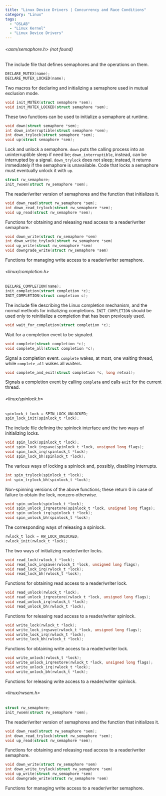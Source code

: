 ```yaml
---
title: "Linux Device Drivers | Concurrency and Race Conditions"
category: "Linux"
tags:
  - "OSLAB"
  - "Linux Kernel"
  - "Linux Device Drivers"
---
```


###### <asm/semaphore.h> (not found)

The include file that defines semaphores and the operations on them.

```c
DECLARE_MUTEX(name);
DECLARE_MUTEX_LOCKED(name);
```

Two macros for declaring and initializing a semaphore used in mutual exclusion mode.

```c
void init_MUTEX(struct semaphore *sem);
void init_MUTEX_LOCKED(struct semaphore *sem);
```

These two functions can be used to initialize a semaphore at runtime.

```c
void down(struct semaphore *sem);
int down_interruptible(struct semaphore *sem);
int down_trylock(struct semaphore *sem);
void up(struct semaphore *sem);
```

Lock and unlock a semaphore. `down` puts the calling process into an uninterruptible sleep if need be; `down_interruptible`, instead, can be interrupted by a signal. `down_trylock` does not sleep; instead, it returns immediately if the semaphore is unavailable. Code that locks a semaphore must eventually unlock it with `up`.

```c
struct rw_semaphore;
init_rwsem(struct rw_semaphore *sem);
```

The reader/writer version of semaphores and the function that initializes it.

```c
void down_read(struct rw_semaphore *sem);
int down_read_trylock(struct rw_semaphore *sem);
void up_read(struct rw_semaphore *sem);
```

Functions for obtaining and releasing read access to a reader/writer semaphore.

```c
void down_write(struct rw_semaphore *sem)
int down_write_trylock(struct rw_semaphore *sem)
void up_write(struct rw_semaphore *sem)
void downgrade_write(struct rw_semaphore *sem)
```

Functions for managing write access to a reader/writer semaphore.

###### <linux/completion.h>

```c
DECLARE_COMPLETION(name);
init_completion(struct completion *c);
INIT_COMPLETION(struct completion c);
```

The include file describing the Linux completion mechanism, and the normal methods for initializing completions. `INIT_COMPLETION` should be used only to reinitialize a completion that has been previously used.

```c
void wait_for_completion(struct completion *c);
```

Wait for a completion event to be signaled.

```c
void complete(struct completion *c);
void complete_all(struct completion *c);
```

Signal a completion event. `complete` wakes, at most, one waiting thread, while `complete_all` wakes all waiters.

```c
void complete_and_exit(struct completion *c, long retval);
```

Signals a completion event by calling `complete` and calls `exit` for the current thread.

###### <linux/spinlock.h>

```c
spinlock_t lock = SPIN_LOCK_UNLOCKED;
spin_lock_init(spinlock_t *lock);
```

The include file defining the spinlock interface and the two ways of initializing locks.

```c
void spin_lock(spinlock_t *lock);
void spin_lock_irqsave(spinlock_t *lock, unsigned long flags);
void spin_lock_irq(spinlock_t *lock);
void spin_lock_bh(spinlock_t *lock);
```

The various ways of locking a spinlock and, possibly, disabling interrupts.

```c
int spin_trylock(spinlock_t *lock);
int spin_trylock_bh(spinlock_t *lock);
```

Non-spinning versions of the above functions; these return 0 in case of failure to obtain the lock, nonzero otherwise.

```c
void spin_unlock(spinlock_t *lock);
void spin_unlock_irqrestore(spinlock_t *lock, unsigned long flags);
void spin_unlock_irq(spinlock_t *lock);
void spin_unlock_bh(spinlock_t *lock);
```

The corresponding ways of releasing a spinlock.

```c
rwlock_t lock = RW_LOCK_UNLOCKED;
rwlock_init(rwlock_t *lock);
```

The two ways of initializing reader/writer locks.

```c
void read_lock(rwlock_t *lock);
void read_lock_irqsave(rwlock_t *lock, unsigned long flags);
void read_lock_irq(rwlock_t *lock);
void read_lock_bh(rwlock_t *lock);
```

Functions for obtaining read access to a reader/writer lock.

```c
void read_unlock(rwlock_t *lock);
void read_unlock_irqrestore(rwlock_t *lock, unsigned long flags);
void read_unlock_irq(rwlock_t *lock);
void read_unlock_bh(rwlock_t *lock);
```

Functions for releasing read access to a reader/writer spinlock.

```c
void write_lock(rwlock_t *lock);
void write_lock_irqsave(rwlock_t *lock, unsigned long flags);
void write_lock_irq(rwlock_t *lock);
void write_lock_bh(rwlock_t *lock);
```

Functions for obtaining write access to a reader/writer lock.

```c
void write_unlock(rwlock_t *lock);
void write_unlock_irqrestore(rwlock_t *lock, unsigned long flags);
void write_unlock_irq(rwlock_t *lock);
void write_unlock_bh(rwlock_t *lock);
```

Functions for releasing write access to a reader/writer spinlock.

###### <linux/rwsem.h>

```c
struct rw_semaphore;
init_rwsem(struct rw_semaphore *sem);
```

The reader/writer version of semaphores and the function that initializes it.

```c
void down_read(struct rw_semaphore *sem);
int down_read_trylock(struct rw_semaphore *sem);
void up_read(struct rw_semaphore *sem);
```

Functions for obtaining and releasing read access to a reader/writer semaphore.

```c
void down_write(struct rw_semaphore *sem)
int down_write_trylock(struct rw_semaphore *sem)
void up_write(struct rw_semaphore *sem)
void downgrade_write(struct rw_semaphore *sem)
```

Functions for managing write access to a reader/writer semaphore.